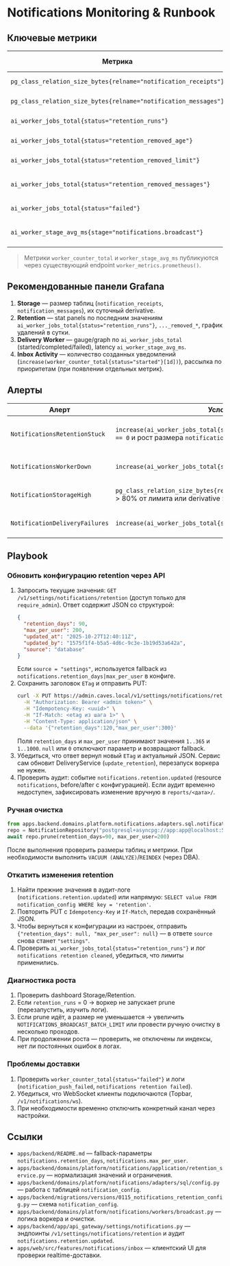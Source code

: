 # Notifications Monitoring & Runbook

## Ключевые метрики

| Метрика | Описание | Источник/пример |
| --- | --- | --- |
| `pg_class_relation_size_bytes{relname="notification_receipts"}` | Размер таблицы `notification_receipts` | PostgreSQL exporter |
| `pg_class_relation_size_bytes{relname="notification_messages"}` | Размер таблицы `notification_messages` | PostgreSQL exporter |
| `ai_worker_jobs_total{status="retention_runs"}` | Количество прогонов очистки | Cron/worker metrics |
| `ai_worker_jobs_total{status="retention_removed_age"}` | Удалено по лимиту возраста | Cron/worker metrics |
| `ai_worker_jobs_total{status="retention_removed_limit"}` | Удалено по лимиту (per-user) | Cron/worker metrics |
| `ai_worker_jobs_total{status="retention_removed_messages"}` | Очищено осиротевших сообщений | Cron/worker metrics |
| `ai_worker_jobs_total{status="failed"}` | Ошибки воркера (доставка/очистка) | Cron/worker metrics |
| `ai_worker_stage_avg_ms{stage="notifications.broadcast"}` | Средняя длительность этапов рассылки | Cron/worker metrics |

> Метрики `worker_counter_total` и `worker_stage_avg_ms` публикуются через существующий endpoint `worker_metrics.prometheus()`.

## Рекомендованные панели Grafana

1. **Storage** — размер таблиц (`notification_receipts`, `notification_messages`), их суточный derivative.
2. **Retention** — stat panels по последним значениям `ai_worker_jobs_total{status="retention_runs"}`, `..._removed_*`, график удалений в сутки.
3. **Delivery Worker** — gauge/graph по `ai_worker_jobs_total` (started/completed/failed), latency `ai_worker_stage_avg_ms`.
4. **Inbox Activity** — количество созданных уведомлений (`increase(worker_counter_total{status="started"}[1d])`), рассылка по приоритетам (при появлении отдельных метрик).

## Алерты

| Алерт | Условие | Реакция |
| --- | --- | --- |
| `NotificationsRetentionStuck` | `increase(ai_worker_jobs_total{status="retention_runs"}[6h]) == 0` и рост размера `notification_receipts` > 10% | Проверить воркер, запустить ручной prune |
| `NotificationsWorkerDown` | `increase(ai_worker_jobs_total{status="started"}[15m]) == 0` | Перезапустить воркер, изучить логи |
| `NotificationStorageHigh` | `pg_class_relation_size_bytes{relname="notification_receipts"}` > 80% от лимита или derivative > 500 МБ/сутки | Скорректировать retention / расширить диск |
| `NotificationDeliveryFailures` | `increase(ai_worker_jobs_total{status="failed"}[1h]) > 0` | Проверить логи, временно отключить канал |

## Playbook

### Обновить конфигурацию retention через API
1. Запросить текущие значения: `GET /v1/settings/notifications/retention` (доступ только для `require_admin`). Ответ содержит JSON со структурой:
   ```json
   {
     "retention_days": 90,
     "max_per_user": 200,
     "updated_at": "2025-10-27T12:40:11Z",
     "updated_by": "1575f1f4-b5a5-4d6c-9c3e-1b19d53a642a",
     "source": "database"
   }
   ```
   Если `source = "settings"`, используется fallback из `notifications.retention_days|max_per_user` в конфиге.
2. Сохранить заголовок `ETag` и отправить PUT:
   ```bash
   curl -X PUT https://admin.caves.local/v1/settings/notifications/retention \
     -H "Authorization: Bearer <admin token>" \
     -H "Idempotency-Key: <uuid>" \
     -H "If-Match: <etag из шага 1>" \
     -H "Content-Type: application/json" \
     --data '{"retention_days":120,"max_per_user":300}'
   ```
   Поля `retention_days` и `max_per_user` принимают значения `1..365` и `1..1000`. `null` или `0` отключают параметр и возвращают fallback.
3. Убедиться, что ответ вернул новый `ETag` и актуальный JSON. Сервис сам обновит DeliveryService (`update_retention`), перезапуск воркера не нужен.
4. Проверить аудит: событие `notifications.retention.updated` (resource `notifications`, before/after с конфигурацией). Если аудит временно недоступен, зафиксировать изменение вручную в `reports/<дата>/`.

### Ручная очистка
```python
from apps.backend.domains.platform.notifications.adapters.sql.notifications import NotificationRepository
repo = NotificationRepository("postgresql+asyncpg://app:app@localhost:5432/app")
await repo.prune(retention_days=90, max_per_user=200)
```
После выполнения проверить размеры таблиц и метрики. При необходимости выполнить `VACUUM (ANALYZE)`/`REINDEX` (через DBA).

### Откатить изменения retention
1. Найти прежние значения в аудит-логе (`notifications.retention.updated`) или напрямую: `SELECT value FROM notification_config WHERE key = 'retention'`.
2. Повторить PUT с `Idempotency-Key` и `If-Match`, передав сохранённый JSON.
3. Чтобы вернуться к конфигурации из настроек, отправить `{"retention_days": null, "max_per_user": null}` — в ответе `source` снова станет `"settings"`.
4. Проверить `ai_worker_jobs_total{status="retention_runs"}` и лог `notifications retention cleaned`, убедиться, что лимиты применились.

### Диагностика роста
1. Проверить dashboard Storage/Retention.
2. Если `retention_runs` = 0 → воркер не запускает prune (перезапустить, изучить логи).
3. Если prune идёт, а размер не уменьшается → увеличить `NOTIFICATIONS_BROADCAST_BATCH_LIMIT` или провести ручную очистку в несколько проходов.
4. При продолжении роста — проверить, не отключены ли индексы, нет ли постоянных ошибок в логах.

### Проблемы доставки
1. Проверить `worker_counter_total{status="failed"}` и логи (`notification_push_failed`, `notifications retention failed`).
2. Убедиться, что WebSocket клиенты подключаются (Topbar, `/v1/notifications/ws`).
3. При необходимости временно отключить конкретный канал через настройки.

## Ссылки
- `apps/backend/README.md` — fallback-параметры `notifications.retention_days`, `notifications.max_per_user`.
- `apps/backend/domains/platform/notifications/application/retention_service.py` — нормализация значений и ограничения.
- `apps/backend/domains/platform/notifications/adapters/sql/config.py` — работа с таблицей `notification_config`.
- `apps/backend/migrations/versions/0115_notifications_retention_config.py` — схема `notification_config`.
- `apps/backend/domains/platform/notifications/workers/broadcast.py` — логика воркера и очистки.
- `apps/backend/app/api_gateway/settings/notifications.py` — эндпоинты `/v1/settings/notifications/retention` и аудит `notifications.retention.updated`.
- `apps/web/src/features/notifications/inbox` — клиентский UI для проверки realtime-доставки.
